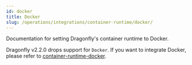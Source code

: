 ```yaml
---
id: docker
title: Docker
slug: /operations/integrations/container-runtime/docker/
---
```


Documentation for setting Dragonfly's container runtime to Docker.

Dragonfly v2.2.0 drops support for `Docker`. If you want to integrate Docker, please refer to [container-runtime-docker](../../../../versioned_docs/version-v2.1.x/operations/integrations/container-runtime/docker.md).
